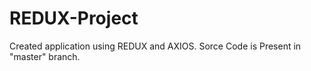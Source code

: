 # REDUX-Project
Created application using REDUX and AXIOS.
Sorce Code is Present in "master" branch.
